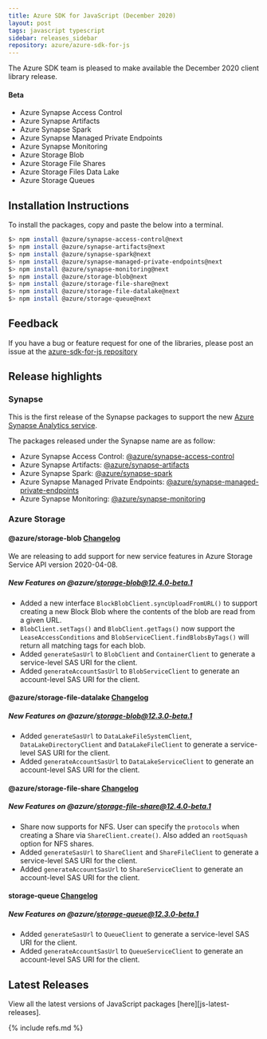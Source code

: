 ```yaml
---
title: Azure SDK for JavaScript (December 2020)
layout: post
tags: javascript typescript
sidebar: releases_sidebar
repository: azure/azure-sdk-for-js
---
```


The Azure SDK team is pleased to make available the December 2020 client library release.

#### Beta

- Azure Synapse Access Control
- Azure Synapse Artifacts
- Azure Synapse Spark
- Azure Synapse Managed Private Endpoints
- Azure Synapse Monitoring
- Azure Storage Blob
- Azure Storage File Shares
- Azure Storage Files Data Lake
- Azure Storage Queues

## Installation Instructions

To install the packages, copy and paste the below into a terminal.

```bash
$> npm install @azure/synapse-access-control@next
$> npm install @azure/synapse-artifacts@next
$> npm install @azure/synapse-spark@next
$> npm install @azure/synapse-managed-private-endpoints@next
$> npm install @azure/synapse-monitoring@next
$> npm install @azure/storage-blob@next
$> npm install @azure/storage-file-share@next
$> npm install @azure/storage-file-datalake@next
$> npm install @azure/storage-queue@next
```

## Feedback

If you have a bug or feature request for one of the libraries, please post an issue at the [azure-sdk-for-js repository](https://github.com/azure/azure-sdk-for-js/issues)

## Release highlights

### Synapse

This is the first release of the Synapse packages to support the new [Azure Synapse Analytics service](https://azure.microsoft.com/en-us/services/synapse-analytics/).

The packages released under the Synapse name are as follow:

- Azure Synapse Access Control: [@azure/synapse-access-control](https://www.npmjs.com/package/@azure/synapse-access-control/v/1.0.0-beta.1)
- Azure Synapse Artifacts: [@azure/synapse-artifacts](https://www.npmjs.com/package/@azure/synapse-artifacts/v/1.0.0-beta.1)
- Azure Synapse Spark: [@azure/synapse-spark](https://www.npmjs.com/package/@azure/synapse-spark/v/1.0.0-beta.1)
- Azure Synapse Managed Private Endpoints: [@azure/synapse-managed-private-endpoints](https://www.npmjs.com/package/@azure/synapse-managed-private-endpoints/v/1.0.0-beta.1)
- Azure Synapse Monitoring: [@azure/synapse-monitoring](https://www.npmjs.com/package/@azure/synapse-monitoring/v/1.0.0-beta.1)

### Azure Storage

#### @azure/storage-blob [Changelog](https://github.com/Azure/azure-sdk-for-js/blob/master/sdk/storage/storage-blob/CHANGELOG.md)

We are releasing to add support for new service features in Azure Storage Service API version 2020-04-08.

##### New Features on @azure/storage-blob@12.4.0-beta.1

- Added a new interface `BlockBlobClient.syncUploadFromURL()` to support creating a new Block Blob where the contents of the blob are read from a given URL.
- `BlobClient.setTags()` and `BlobClient.getTags()` now support the `LeaseAccessConditions` and `BlobServiceClient.findBlobsByTags()` will return all matching tags for each blob.
- Added `generateSasUrl` to `BlobClient` and `ContainerClient` to generate a service-level SAS URI for the client.
- Added `generateAccountSasUrl` to `BlobServiceClient` to generate an account-level SAS URI for the client.

#### @azure/storage-file-datalake [Changelog](https://github.com/Azure/azure-sdk-for-js/blob/master/sdk/storage/storage-file-datalake/CHANGELOG.md)

##### New Features on @azure/storage-blob@12.3.0-beta.1

- Added `generateSasUrl` to `DataLakeFileSystemClient`, `DataLakeDirectoryClient` and `DataLakeFileClient` to generate a service-level SAS URI for the client.
- Added `generateAccountSasUrl` to `DataLakeServiceClient` to generate an account-level SAS URI for the client.

#### @azure/storage-file-share [Changelog](https://github.com/Azure/azure-sdk-for-js/blob/master/sdk/storage/storage-file-share/CHANGELOG.md)

##### New Features on @azure/storage-file-share@12.4.0-beta.1

- Share now supports for NFS. User can specify the `protocols` when creating a Share via `ShareClient.create()`. Also added an `rootSquash` option for NFS shares.
- Added `generateSasUrl` to `ShareClient` and `ShareFileClient` to generate a service-level SAS URI for the client.
- Added `generateAccountSasUrl` to `ShareServiceClient` to generate an account-level SAS URI for the client.

#### storage-queue [Changelog](https://github.com/Azure/azure-sdk-for-js/blob/master/sdk/storage/storage-queue/CHANGELOG.md)

##### New Features on @azure/storage-queue@12.3.0-beta.1
- Added `generateSasUrl` to `QueueClient` to generate a service-level SAS URI for the client.
- Added `generateAccountSasUrl` to `QueueServiceClient` to generate an account-level SAS URI for the client.

## Latest Releases

View all the latest versions of JavaScript packages [here][js-latest-releases].

{% include refs.md %}
